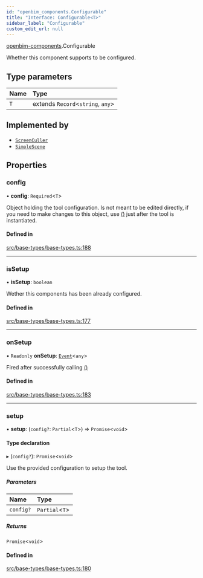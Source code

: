 ```yaml
---
id: "openbim_components.Configurable"
title: "Interface: Configurable<T>"
sidebar_label: "Configurable"
custom_edit_url: null
---
```


[openbim-components](../modules/openbim_components.md).Configurable

Whether this component supports to be configured.

## Type parameters

| Name | Type                               |
| :--- | :--------------------------------- |
| `T`  | extends `Record`<`string`, `any`\> |

## Implemented by

- [`ScreenCuller`](../classes/openbim_components.ScreenCuller.md)
- [`SimpleScene`](../classes/openbim_components.SimpleScene.md)

## Properties

### config

• **config**: `Required`<`T`\>

Object holding the tool configuration. Is not meant to be edited directly, if you need
to make changes to this object, use [()](openbim_components.Configurable.md#setup) just after the tool is instantiated.

#### Defined in

[src/base-types/base-types.ts:188](https://github.com/ThatOpen/engine_components/blob/444e81a/src/base-types/base-types.ts#L188)

---

### isSetup

• **isSetup**: `boolean`

Wether this components has been already configured.

#### Defined in

[src/base-types/base-types.ts:177](https://github.com/ThatOpen/engine_components/blob/444e81a/src/base-types/base-types.ts#L177)

---

### onSetup

• `Readonly` **onSetup**: [`Event`](../classes/openbim_components.Event.md)<`any`\>

Fired after successfully calling [()](openbim_components.Configurable.md#setup)

#### Defined in

[src/base-types/base-types.ts:183](https://github.com/ThatOpen/engine_components/blob/444e81a/src/base-types/base-types.ts#L183)

---

### setup

• **setup**: (`config?`: `Partial`<`T`\>) => `Promise`<`void`\>

#### Type declaration

▸ (`config?`): `Promise`<`void`\>

Use the provided configuration to setup the tool.

##### Parameters

| Name      | Type            |
| :-------- | :-------------- |
| `config?` | `Partial`<`T`\> |

##### Returns

`Promise`<`void`\>

#### Defined in

[src/base-types/base-types.ts:180](https://github.com/ThatOpen/engine_components/blob/444e81a/src/base-types/base-types.ts#L180)
